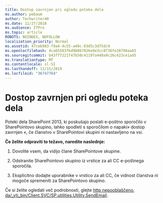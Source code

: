 ```yaml
---
title: Dostop zavrnjen pri ogledu poteka dela
ms.author: pebaum
author: Techwriter40
ms.date: 11/27/2018
ms.audience: ITPro
ms.topic: article
ROBOTS: NOINDEX, NOFOLLOW
localization_priority: Normal
ms.assetid: 47ceb983-f9a4-4c55-a40c-03d5c3d75dc9
ms.openlocfilehash: 4ca65583fbd98867026e9e3cc8f36fe38798aa85
ms.sourcegitcommit: b43f77221f47b50c41197a448a9c26c423ce1ad5
ms.translationtype: MT
ms.contentlocale: sl-SI
ms.lasthandoff: 11/15/2019
ms.locfileid: "36747764"
---
```

# <a name="access-denied-when-viewing-a-workflow"></a>Dostop zavrnjen pri ogledu poteka dela

Poteki dela SharePoint 2013, ki poskušajo poslati e-poštno sporočilo v SharePointovo skupino, lahko spodleti s sporočilom o napaki» dostop zavrnjen «, če članstvo v SharePointovi skupini ni nastavljeno na vsi.
  
 **Če želite odpraviti to težavo, naredite naslednje:**
  
 1. Dovolite vsem, da vidijo člane SharePointove skupine.
  
 2. Odstranite SharePointovo skupino iz vrstice za ali CC e-poštnega sporočila.
  
 3. Eksplicitno dodajte uporabnike v vrstico za ali CC, če vidnost članstva ni mogoče spremeniti za SharePointovo skupino.
  
Če si želite ogledati več podrobnosti, glejte [http nepooblaščeno, da/_vti_bin/Client.SVC/SP.utilities.Utility.SendEmail](https://go.microsoft.com/fwlink/?linkid=2044694&amp;clcid=0x409).
  
